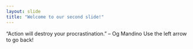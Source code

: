 ```yaml
---
layout: slide
title: "Welcome to our second slide!"
---
```

“Action will destroy your procrastination.” – Og Mandino
Use the left arrow to go back!

